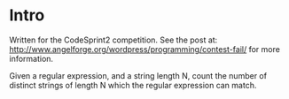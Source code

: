 # Intro

Written for the CodeSprint2 competition. See the post at: 
http://www.angelforge.org/wordpress/programming/contest-fail/
for more information.

Given a regular expression, and a string length N, count the 
number of distinct strings of length N which the regular 
expression can match.

